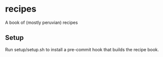 # recipes
A book of (mostly peruvian) recipes

## Setup

Run setup/setup.sh to install a pre-commit hook that builds the recipe book.
